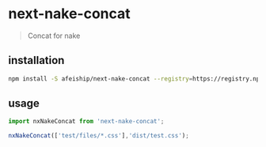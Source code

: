 # next-nake-concat
> Concat for nake

## installation
```bash
npm install -S afeiship/next-nake-concat --registry=https://registry.npm.taobao.org
```

## usage
```js
import nxNakeConcat from 'next-nake-concat';

nxNakeConcat(['test/files/*.css'],'dist/test.css');
```
